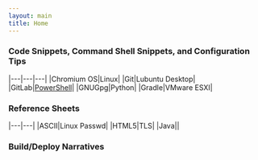 ```yaml
---
layout: main
title: Home
---
```


### Code Snippets, Command Shell Snippets, and Configuration Tips

|---|---|---|
|Chromium OS|Linux|
|Git|Lubuntu Desktop|
|GitLab|[PowerShell](http://axis.bestul.us/powershell)|
|GNUGpg|Python|
|Gradle|VMware ESXI|

### Reference Sheets

|---|---|
|ASCII|Linux Passwd|
|HTML5|TLS|
|Java||

### Build/Deploy Narratives
